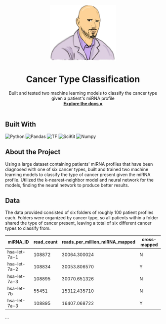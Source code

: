 

<div align="center">
  <a href="https://github.com/othneildrew/Best-README-Template">
    <img src="./new-ctype2.png" alt="Logo" height="180">
  </a>

  <h1 align="center">Cancer Type Classification</h1>

  <p align="center">
    Built and tested two machine learning models to classify the cancer type given a patient's miRNA profile
    <br />
    <a href="https://github.com/owscork/cancer-classification"><strong>Explore the docs »</strong></a>
    <br />
    <br />
  </p>
</div>



## Built With

![Python][Python.ico]
![Pandas][Pandas.ico]
![TF][TF.ico]
![SciKit][SciKit.ico]
![Numpy][Numpy.ico]


## About the Project
Using a large dataset containing patients' miRNA profiles that have been diagnosed with one of six cancer types, built and trained
two machine learning models to classify the type of cancer present given the miRNA profile. Utilized the k-nearest-neighbor model and 
neural network for the models, finding the neural network to produce better results.


## Data
The data provided consisted of six folders of roughly 100 patient profiles each. Folders were organized by cancer type, so all patients within a folder shared the type of cancer present, leaving a total of six different cancer types to classify from.
<br />


|miRNA_ID|read_count|reads_per_million_miRNA_mapped|cross-mapped|
| --- | --- | --- | --- |
| hsa-let-7a-1 | 108872 | 30064.300024 | N |
| hsa-let-7a-2 | 108834 | 30053.806570 | Y |
| hsa-let-7a-3 | 108895 | 30070.651326 | N |
| hsa-let-7b | 55451 | 15312.435710 | N |
| hsa-let-7a-3 | 108895 | 16407.068722 | Y |
...


[React.js]: https://img.shields.io/badge/React-20232A?style=for-the-badge&logo=react&logoColor=61DAFB
[React-url]: https://reactjs.org/
[Numpy.ico]: https://img.shields.io/badge/numpy-%23013243.svg?style=for-the-badge&logo=numpy&logoColor=white
[SciKit.ico]: https://img.shields.io/badge/scikit--learn-%23F7931E.svg?style=for-the-badge&logo=scikit-learn&logoColor=white
[Python.ico]: https://img.shields.io/badge/python-3670A0?style=for-the-badge&logo=python&logoColor=ffdd54
[Pandas.ico]: https://img.shields.io/badge/pandas-%23150458.svg?style=for-the-badge&logo=pandas&logoColor=white
[WebGL-url]: https://developer.mozilla.org/en-US/docs/Web/API/WebGL_API/Tutorial/Getting_started_with_WebGL
[TF.ico]: https://img.shields.io/badge/TensorFlow-%23FF6F00.svg?style=for-the-badge&logo=TensorFlow&logoColor=white
